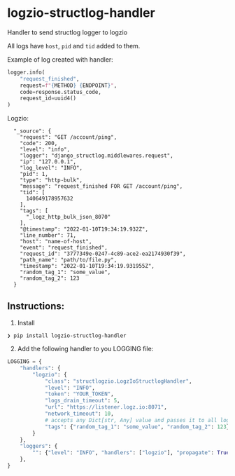 # logzio-structlog-handler

Handler to send structlog logger to logzio

All logs have `host`, `pid` and `tid` added to them.

Example of log created with handler:

```python
logger.info(
    "request_finished",
    request=f"{METHOD} {ENDPOINT}",
    code=response.status_code,
    request_id=uuid4()
)
```
Logzio:
```shell
  "_source": {
    "request": "GET /account/ping",
    "code": 200,
    "level": "info",
    "logger": "django_structlog.middlewares.request",
    "ip": "127.0.0.1",
    "log_level": "INFO",
    "pid": 1,
    "type": "http-bulk",
    "message": "request_finished FOR GET /account/ping",
    "tid": [
      140649178957632
    ],
    "tags": [
      "_logz_http_bulk_json_8070"
    ],
    "@timestamp": "2022-01-10T19:34:19.932Z",
    "line_number": 71,
    "host": "name-of-host",
    "event": "request_finished",
    "request_id": "3777349e-0247-4c89-ace2-ea2174930f39",
    "path_name": "path/to/file.py",
    "timestamp": "2022-01-10T19:34:19.931955Z",
    "random_tag_1": "some_value",
    "random_tag_2": 123
  }
```

## Instructions:

1. Install

```shell
❯ pip install logzio-structlog-handler
```

2. Add the following handler to you LOGGING file:

```python    
LOGGING = {
    "handlers": {
        "logzio": {
            "class": "structlogzio.LogzIoStructlogHandler",
            "level": "INFO",
            "token": "YOUR_TOKEN",
            "logs_drain_timeout": 5,
            "url": "https://listener.logz.io:8071",
            "network_timeout": 10,
            # accepts any Dict[str, Any] value and passes it to all logs
            "tags": {"random_tag_1": "some_value", "random_tag_2": 123},
        }
    },
    "loggers": {
        "": {"level": "INFO", "handlers": ["logzio"], "propagate": True},
    },
}   
```

